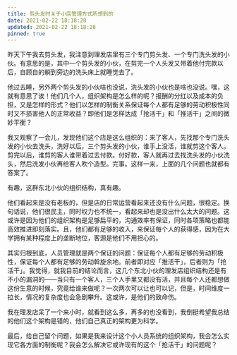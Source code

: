 ```yaml
---
title: 剪头发时关于小店管理方式所想到的
date: 2021-02-22 18:18:28
updated: 2021-02-22 18:18:28
pinned: true
---
```


昨天下午我去剪头发，我注意到理发店里有三个专门剪头发、一个专门洗头发的小伙。有意思的是，其中一个剪头发的小伙，在剪完一个人头发又带着他付完款以后，自顾自的躺到旁边的洗头床上就睡觉去了。

他过去睡，另外两个剪头发的小伙啥也没说，洗头发的小伙也是啥也没说。嘿，这就有意思了诶！他们几个人，组织架构是怎么样的呢？报酬的分红以及成本的负担，又是怎样的形式？他们以怎样的制衡关系保证每个人都有足够的劳动积极性同时又不损害他人的正常收益？即他们是怎样达成「抢活干」和「推活干」之间的微妙平衡？

我又观察了一会儿，发现他们这个店是这么组织的：来了客人，先找那个专门洗头发的小伙去洗头，洗好以后，三个剪头发的小伙，谁手上没活，谁就剪这个客人。剪完以后，谁剪的客人谁带着过去付款。付好款，客人就再过去找洗头发的小伙洗头，然后洗发小伙再给客人吹个造型。完事。这样一来，上面的几个问题也就都有答案了。

有趣，这群东北小伙的组织结构，真有趣。

他们看起来是没有老板的，但是店的日常运营看起来还没有什么问题，很稳定。换句话说，他们很民主，同时权力也不统一，看起来却也是没出什么太大的问题。这或许是因为他们的组织架构是足够扁平的，沟通效率有保证，同时各项策略也都能高效推进即刻落实。且，他们都有足够的收入，来保证每个人的获得感，因为在大学拥有某种程度上的垄断地位，客源是他们不用担心的。

其实归根到底，人员管理就是两个保证的问题：保证每个人都有足够的劳动积极性，保证每个人都有足够的劳动斡旋余地。前者即对应「推活干」，后者则为「抢活干」。我觉得，就我目前的结论而言，这几个东北小伙的理发店组织结构还是有不小的漏洞的——当只有一个客人，三个人手里又都没有活，并且每个人还都想做这份生意的时候，究竟给谁来做呢？一次两次可以让也可以记，但是，时间维度一拉长，情况的复杂度也会急剧攀升。这或许，是他们的致命伤。

我在理发店呆了一个来小时，就看到这么多，再多的也没看到，我倒挺希望我总结的他们这个架构是错的，他们自己真正的架构更为科学。

最后，给自己留个问题，如果是我来设计这个小人员系统的组织架构，我会怎么实现它各方面的制衡呢？我会怎么解决它或许现有的这个「抢活干」的问题呢？